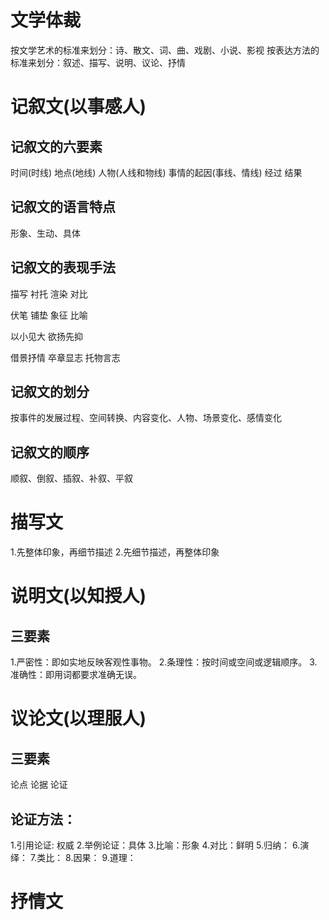 # 文学体裁
按文学艺术的标准来划分：诗、散文、词、曲、戏剧、小说、影视
按表达方法的标准来划分：叙述、描写、说明、议论、抒情

# 记叙文(以事感人)
## 记叙文的六要素
时间(时线)
地点(地线)
人物(人线和物线)
事情的起因(事线、情线)
经过
结果

## 记叙文的语言特点
形象、生动、具体

## 记叙文的表现手法
描写
衬托
渲染
对比

伏笔
铺垫
象征
比喻

以小见大
欲扬先抑

借景抒情
卒章显志
托物言志

## 记叙文的划分
按事件的发展过程、空间转换、内容变化、人物、场景变化、感情变化

## 记叙文的顺序
顺叙、倒叙、插叙、补叙、平叙

# 描写文
1.先整体印象，再细节描述
2.先细节描述，再整体印象

# 说明文(以知授人)
## 三要素
1.严密性：即如实地反映客观性事物。
2.条理性：按时间或空间或逻辑顺序。
3.准确性：即用词都要求准确无误。
# 议论文(以理服人)
## 三要素
论点
论据
论证

## 论证方法：
1.引用论证: 权威
2.举例论证：具体
3.比喻：形象
4.对比：鲜明
5.归纳：
6.演绎：
7.类比：
8.因果：
9.道理：

# 抒情文


